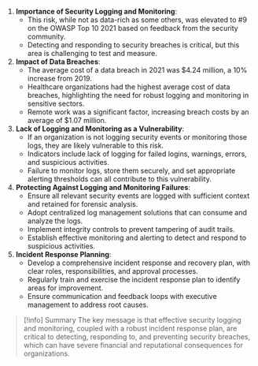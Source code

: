 1. **Importance of Security Logging and Monitoring**:
    - This risk, while not as data-rich as some others, was elevated to #9 on the OWASP Top 10 2021 based on feedback from the security community.
    - Detecting and responding to security breaches is critical, but this area is challenging to test and measure.
2. **Impact of Data Breaches**:
    - The average cost of a data breach in 2021 was $4.24 million, a 10% increase from 2019.
    - Healthcare organizations had the highest average cost of data breaches, highlighting the need for robust logging and monitoring in sensitive sectors.
    - Remote work was a significant factor, increasing breach costs by an average of $1.07 million.
3. **Lack of Logging and Monitoring as a Vulnerability**:
    - If an organization is not logging security events or monitoring those logs, they are likely vulnerable to this risk.
    - Indicators include lack of logging for failed logins, warnings, errors, and suspicious activities.
    - Failure to monitor logs, store them securely, and set appropriate alerting thresholds can all contribute to this vulnerability.
4. **Protecting Against Logging and Monitoring Failures**:
    - Ensure all relevant security events are logged with sufficient context and retained for forensic analysis.
    - Adopt centralized log management solutions that can consume and analyze the logs.
    - Implement integrity controls to prevent tampering of audit trails.
    - Establish effective monitoring and alerting to detect and respond to suspicious activities.
5. **Incident Response Planning**:
    - Develop a comprehensive incident response and recovery plan, with clear roles, responsibilities, and approval processes.
    - Regularly train and exercise the incident response plan to identify areas for improvement.
    - Ensure communication and feedback loops with executive management to address root causes.

>[!info] Summary
>The key message is that effective security logging and monitoring, coupled with a robust incident response plan, are critical to detecting, responding to, and preventing security breaches, which can have severe financial and reputational consequences for organizations.